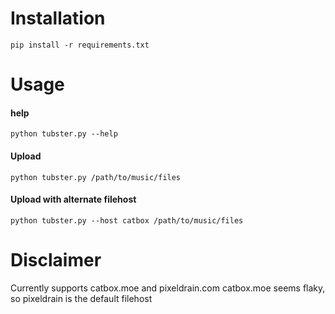# Installation
`pip install -r requirements.txt`

# Usage
#### help
`python tubster.py --help`

#### Upload
`python tubster.py /path/to/music/files`

#### Upload with alternate filehost
`python tubster.py --host catbox /path/to/music/files`

# Disclaimer
Currently supports catbox.moe and pixeldrain.com
catbox.moe seems flaky, so pixeldrain is the default filehost
